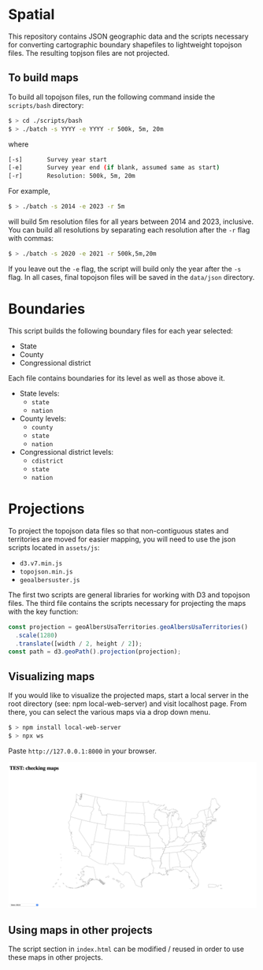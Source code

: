 # Spatial 

This repository contains JSON geographic data and the scripts necessary for
converting cartographic boundary shapefiles to lightweight topojson files. The
resulting topjson files are not projected.

## To build maps

To build all topojson files, run the following command inside the `scripts/bash`
directory:

``` bash
$ > cd ./scripts/bash
$ > ./batch -s YYYY -e YYYY -r 500k, 5m, 20m 
```
where 

``` bash
[-s]       Survey year start
[-e]       Survey year end (if blank, assumed same as start)
[-r]       Resolution: 500k, 5m, 20m
```

For example,

``` bash
$ > ./batch -s 2014 -e 2023 -r 5m 
```

will build 5m resolution files for all years between 2014 and 2023, inclusive.
You can build all resolutions by separating each resolution after the `-r` flag
with commas:

``` bash
$ > ./batch -s 2020 -e 2021 -r 500k,5m,20m
```

If you leave out the `-e` flag, the script will build only the year after the
`-s` flag. In all cases, final topojson files will be saved in the `data/json`
directory.

# Boundaries

This script builds the following boundary files for each year selected:

- State
- County
- Congressional district


Each file contains boundaries for its level as well as those above it. 

- State levels:
  - `state`
  - `nation`
- County levels:
  - `county`
  - `state`
  - `nation`
- Congressional district levels:
  - `cdistrict`
  - `state`
  - `nation`
  
# Projections

To project the topojson data files so that non-contiguous states and territories
are moved for easier mapping, you will need to use the json scripts located in `assets/js`:

- `d3.v7.min.js`
- `topojson.min.js`
- `geoalbersuster.js`

The first two scripts are general libraries for working with D3 and topojson
files. The third file contains the scripts necessary for projecting the maps with the key function:

``` javascript
const projection = geoAlbersUsaTerritories.geoAlbersUsaTerritories()
  .scale(1280)
  .translate([width / 2, height / 2]);
const path = d3.geoPath().projection(projection);
```
  
## Visualizing maps

If you would like to visualize the projected maps, start a local server in the
root directory (see: npm local-web-server) and visit localhost page. From there,
you can select the various maps via a drop down menu.

``` bash
$ > npm install local-web-server
$ > npx ws
```
Paste `http://127.0.0.1:8000` in your browser.

![View maps locally](./img/check_map.png)

## Using maps in other projects

The script section in `index.html` can be modified / reused in order to use
these maps in other projects.


